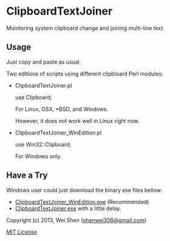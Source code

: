 ClipboardTextJoiner
===================

Monitoring system clipboard change and joining multi-line text.

Usage
-----

Just copy and paste as usual.

Two editions of scripts using different clipbloard Perl modules:

- ClipboardTextJoiner.pl

  use Clipboard;

  For Linux, OSX, *BSD, and Windows.
  
  However, it does not work well in Linux right now.

- ClipboardTextJoiner_WinEdition.pl

  use Win32::Clipboard;

  For Windows only.

Have a Try
----------

Windows user could just download the binary exe files bellow:

- [ClipboardTextJoiner_WinEdition.exe](https://github.com/shenwei356/ClipboardTextJoiner/blob/master/ClipboardTextJoiner_WinEdition.exe) (Recommended)
- [ClipboardTextJoiner.exe](https://github.com/shenwei356/ClipboardTextJoiner/blob/master/ClipboardTextJoiner.exe) with a little delay.


Copyright (c) 2013, Wei Shen (shenwei356@gmail.com)

[MIT License](https://github.com/shenwei356/ClipboardTextJoiner/blob/master/LICENSE)